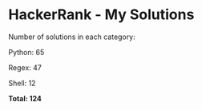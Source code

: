 # HackerRank - My Solutions

Number of solutions in each category:

Python: 65

Regex: 47

Shell: 12

**Total: 124**

